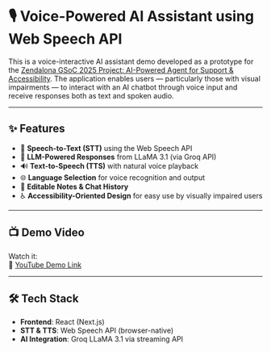 # 🎙️ Voice-Powered AI Assistant using Web Speech API

This is a voice-interactive AI assistant demo developed as a prototype for the [Zendalona GSoC 2025 Project: AI-Powered Agent for Support & Accessibility](https://zendalona.com). The application enables users — particularly those with visual impairments — to interact with an AI chatbot through voice input and receive responses both as text and spoken audio.

---

## ✨ Features

- 🎤 **Speech-to-Text (STT)** using the Web Speech API
- 🤖 **LLM-Powered Responses** from LLaMA 3.1 (via Groq API)
- 🔊 **Text-to-Speech (TTS)** with natural voice playback
- 🌐 **Language Selection** for voice recognition and output
- 💬 **Editable Notes & Chat History**
- ♿ **Accessibility-Oriented Design** for easy use by visually impaired users

---

## 📺 Demo Video

Watch it:  
🔗 [YouTube Demo Link](https://youtu.be/Bs_JBf9uYoU)

---

## 🛠️ Tech Stack

- **Frontend**: React (Next.js)
- **STT & TTS**: Web Speech API (browser-native)
- **AI Integration**: Groq LLaMA 3.1 via streaming API


